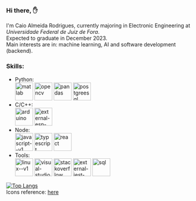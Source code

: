 ### Hi there, ✋
I'm Caio Almeida Rodrigues, currently majoring in Electronic Engineering at *Universidade Federal* *de* *Juiz de Fora*. \
Expected to graduate in December 2023. \
Main interests are in: machine learning, AI and software development (backend).

### Skills:

<ul> 
  <li> Python: <br/>
  <img width="48" height="48" src="https://img.icons8.com/fluency/48/matlab.png" alt="matlab"/> <img width="48" height="48" src="https://img.icons8.com/color/48/opencv.png" alt="opencv"/> <img width="48" height="48" src="https://img.icons8.com/color/48/pandas.png" alt="pandas"/> <img width="48" height="48" src="https://img.icons8.com/color/48/postgreesql.png" alt="postgreesql"/>  </li>
  <li> C/C++: <br/> 
  <img width="48" height="48" src="https://img.icons8.com/color/48/arduino.png" alt="arduino"/> <img width="48" height="48" src="https://img.icons8.com/external-those-icons-lineal-color-those-icons/48/external-esp-cars-components-those-icons-lineal-color-those-icons.png" alt="external-esp-cars-components-those-icons-lineal-color-those-icons"/> </li>
  <li> Node: <br/>
  <img width="48" height="48" src="https://img.icons8.com/color/48/javascript--v1.png" alt="javascript--v1"/> <img width="48" height="48" src="https://img.icons8.com/color/48/typescript.png" alt="typescript"/> <img width="48" height="48" src="https://img.icons8.com/office/48/react.png" alt="react"/></li>
  <li> Tools: <br/>
  <img width="48" height="48" src="https://img.icons8.com/color/48/linux--v1.png" alt="linux--v1"/> <img width="48" height="48" src="https://img.icons8.com/fluency/48/visual-studio-code-2019.png" alt="visual-studio-code-2019"/> <img width="48" height="48" src="https://img.icons8.com/color-glass/48/stackoverflow.png" alt="stackoverflow"/> <img width="48" height="48" src="https://img.icons8.com/external-tal-revivo-color-tal-revivo/48/external-jest-can-collect-code-coverage-information-from-entire-projects-logo-color-tal-revivo.png" alt="external-jest-can-collect-code-coverage-information-from-entire-projects-logo-color-tal-revivo"/> <img width="48" height="48" src="https://img.icons8.com/color/48/sql.png" alt="sql"/> 
</ul>


[![Top Langs](https://github-readme-stats.vercel.app/api/top-langs/?username=caioalrodrig&layout=donut)](https://github.com/anuraghazra/github-readme-stats) \
Icons reference: [here](https://github.com/caioalrodrig/caioalrodrig/blob/main/readme-icons.html)








